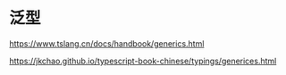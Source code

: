 # 泛型

https://www.tslang.cn/docs/handbook/generics.html

https://jkchao.github.io/typescript-book-chinese/typings/generices.html
